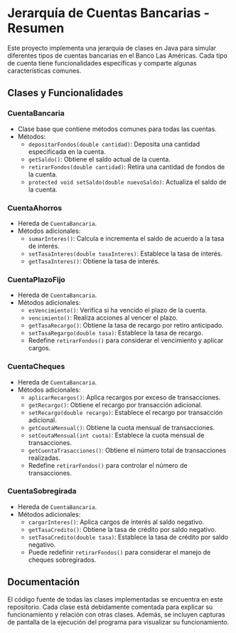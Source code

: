 # Jerarquía de Cuentas Bancarias - Resumen

Este proyecto implementa una jerarquía de clases en Java para simular diferentes tipos de cuentas bancarias en el Banco Las Américas. Cada tipo de cuenta tiene funcionalidades específicas y comparte algunas características comunes.

## Clases y Funcionalidades

### CuentaBancaria
- Clase base que contiene métodos comunes para todas las cuentas.
- Métodos:
  - `depositarFondos(double cantidad)`: Deposita una cantidad especificada en la cuenta.
  - `getSaldo()`: Obtiene el saldo actual de la cuenta.
  - `retirarFondos(double cantidad)`: Retira una cantidad de fondos de la cuenta.
  - `protected void setSaldo(double nuevoSaldo)`: Actualiza el saldo de la cuenta.

### CuentaAhorros
- Hereda de `CuentaBancaria`.
- Métodos adicionales:
  - `sumarInteres()`: Calcula e incrementa el saldo de acuerdo a la tasa de interés.
  - `setTasaInteres(double tasaInteres)`: Establece la tasa de interés.
  - `getTasaInteres()`: Obtiene la tasa de interés.

### CuentaPlazoFijo
- Hereda de `CuentaBancaria`.
- Métodos adicionales:
  - `esVencimiento()`: Verifica si ha vencido el plazo de la cuenta.
  - `vencimiento()`: Realiza acciones al vencer el plazo.
  - `getTasaRecargo()`: Obtiene la tasa de recargo por retiro anticipado.
  - `setTasaRegargo(double tasa)`: Establece la tasa de recargo.
  - Redefine `retirarFondos()` para considerar el vencimiento y aplicar cargos.

### CuentaCheques
- Hereda de `CuentaBancaria`.
- Métodos adicionales:
  - `aplicarRecargos()`: Aplica recargos por exceso de transacciones.
  - `getRecargo()`: Obtiene el recargo por transacción adicional.
  - `setRecargo(double recargo)`: Establece el recargo por transacción adicional.
  - `getCoutaMensual()`: Obtiene la cuota mensual de transacciones.
  - `setCoutaMensual(int cuota)`: Establece la cuota mensual de transacciones.
  - `getCuentaTrasacciones()`: Obtiene el número total de transacciones realizadas.
  - Redefine `retirarFondos()` para controlar el número de transacciones.

### CuentaSobregirada
- Hereda de `CuentaBancaria`.
- Métodos adicionales:
  - `cargarInteres()`: Aplica cargos de interés al saldo negativo.
  - `getTasaCredito()`: Obtiene la tasa de crédito por saldo negativo.
  - `setTasaCredito(double tasa)`: Establece la tasa de crédito por saldo negativo.
  - Puede redefinir `retirarFondos()` para considerar el manejo de cheques sobregirados.

## Documentación

El código fuente de todas las clases implementadas se encuentra en este repositorio. Cada clase está debidamente comentada para explicar su funcionamiento y relación con otras clases. Además, se incluyen capturas de pantalla de la ejecución del programa para visualizar su funcionamiento.

